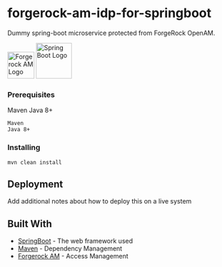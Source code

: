 # forgerock-am-idp-for-springboot

Dummy spring-boot microservice protected from ForgeRock OpenAM. 

<img src="https://symbols.getvecta.com/stencil_80/91_forgerock-icon.c12b356fba.png" alt="Forgerock AM Logo" title="Forgerock AM Logo"   height="60" width="60"/>

<img src="https://firststepitsolution.com/wp-content/uploads/2020/04/spring-boot-icon.png" alt="Spring Boot Logo" title="Spring Boot Logo" height="80" width="80"/>

### Prerequisites

Maven
Java 8+
```
Maven
Java 8+
```

### Installing


```
mvn clean install
```




## Deployment

Add additional notes about how to deploy this on a live system

## Built With

* [SpringBoot](http://spring.io/projects/spring-boot) - The web framework used
* [Maven](https://maven.apache.org/) - Dependency Management
* [Forgerock AM](https://www.forgerock.com/platform/access-management) - Access Management 
